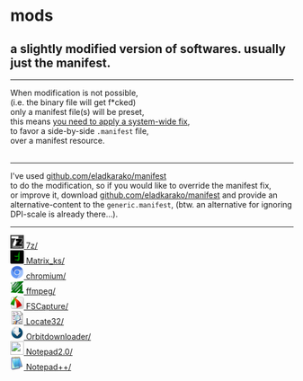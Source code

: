 <h1>mods</h1>
<h2>a slightly modified version of softwares. usually just the manifest.</h2>

<hr/>

When modification is not possible,<br/>
(i.e. the binary file will get f*cked)<br/>
only a manifest file(s) will be preset,<br/>
this means <a href="https://gist.github.com/eladkarako/d24d5ed3c917ef230b0fc990104f9fe6">you need to apply a system-wide fix</a>,<br/>
to favor a side-by-side <code>.manifest</code> file,<br/>
over a manifest resource.<br/>
<br/>
<hr/>
I've used <a href="https://github.com/eladkarako/manifest/">github.com/eladkarako/manifest</a><br/>
to do the modification, so if you would like to override the manifest fix,<br/>
or improve it, download <a href="https://github.com/eladkarako/manifest/">github.com/eladkarako/manifest</a> and provide an alternative-content to the <code>generic.manifest</code>, (btw. an alternative for ignoring DPI-scale is already there...).

<hr/>

<a href="7z/"                ><img width="24" height="24" alt="" src="7z/resources/icon.gif"                />&nbsp;7z/</a><br/>
<a href="Matrix_ks/"         ><img width="24" height="24" alt="" src="Matrix_ks/resources/icon.png"         />&nbsp;Matrix_ks/</a><br/>
<a href="chromium/"          ><img width="24" height="24" alt="" src="chromium/resources/icon.png"          />&nbsp;chromium/</a><br/>
<a href="ffmpeg/"            ><img width="24" height="24" alt="" src="ffmpeg/resources/icon.png"            />&nbsp;ffmpeg/</a><br/>
<a href="FSCapture/"         ><img width="24" height="24" alt="" src="FSCapture/resources/icon.png"         />&nbsp;FSCapture/</a><br/>
<a href="Locate32/"          ><img width="24" height="24" alt="" src="Locate32/resources/icon.png"          />&nbsp;Locate32/</a><br/>
<a href="Orbitdownloader/"   ><img width="24" height="24" alt="" src="Orbitdownloader/resources/icon.png"   />&nbsp;Orbitdownloader/</a><br/>
<a href="Notepad2.0/"        ><img width="24" height="24" alt="" src="Notepad2.0/resources/icon.png"        />&nbsp;Notepad2.0/</a><br/>
<a href="Notepad++/"         ><img width="24" height="24" alt="" src="Notepad++/resources/icon.png"         />&nbsp;Notepad++/</a><br/>

